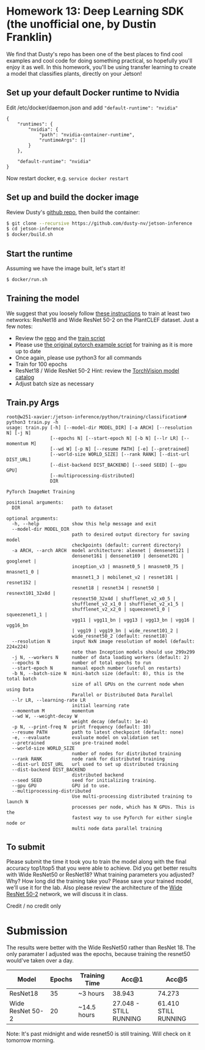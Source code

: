 # Homework 13: Deep Learning SDK (the unofficial one, by Dustin Franklin)

We find that Dusty's repo has been one of the best places to find cool examples and cool code for doing something practical, so hopefully you'll enjoy it as well.  In this homework, you'll be using transfer learning to create a model that classifies plants, directly on your Jetson!

## Set up your default Docker runtime to Nvidia
Edit /etc/docker/daemon.json and add `"default-runtime": "nvidia"`
```
{
    "runtimes": {
        "nvidia": {
            "path": "nvidia-container-runtime",
            "runtimeArgs": []
        }
    },

    "default-runtime": "nvidia"
}
```
Now restart docker, e.g. `service docker restart`

## Set up and build the docker image
Review Dusty's [github repo](https://github.com/dusty-nv/jetson-inference), then build the container:
```bash
$ git clone --recursive https://github.com/dusty-nv/jetson-inference
$ cd jetson-inference
$ docker/build.sh
```

## Start the runtime
Assuming we have the image built, let's start it!
```bash
$ docker/run.sh
```

## Training the model
We suggest that you loosely follow [these instructions](https://github.com/dusty-nv/jetson-inference/blob/master/docs/pytorch-plants.md) to train at least two networks: ResNet18 and Wide ResNet 50-2 on the PlantCLEF dataset.  Just a few notes:
* Review the [repo](https://github.com/dusty-nv/pytorch-classification) and the [train script](https://github.com/dusty-nv/pytorch-imagenet/blob/master/train.py)
* Please use [the original pytorch example script](https://github.com/pytorch/examples/blob/master/imagenet/main.py) for training as it is more up to date
* Once again, please use python3 for all commands
* Train for 100 epochs 
* ResNet18 / Wide ResNet 50-2 Hint: review the [TorchVision model catalog](https://pytorch.org/docs/stable/torchvision/models.html)
* Adjust batch size as necessary


## Train.py Args

```
root@w251-xavier:/jetson-inference/python/training/classification# python3 train.py -h
usage: train.py [-h] [--model-dir MODEL_DIR] [-a ARCH] [--resolution N] [-j N]
                [--epochs N] [--start-epoch N] [-b N] [--lr LR] [--momentum M]
                [--wd W] [-p N] [--resume PATH] [-e] [--pretrained]
                [--world-size WORLD_SIZE] [--rank RANK] [--dist-url DIST_URL]
                [--dist-backend DIST_BACKEND] [--seed SEED] [--gpu GPU]
                [--multiprocessing-distributed]
                DIR

PyTorch ImageNet Training

positional arguments:
  DIR                   path to dataset

optional arguments:
  -h, --help            show this help message and exit
  --model-dir MODEL_DIR
                        path to desired output directory for saving model
                        checkpoints (default: current directory)
  -a ARCH, --arch ARCH  model architecture: alexnet | densenet121 |
                        densenet161 | densenet169 | densenet201 | googlenet |
                        inception_v3 | mnasnet0_5 | mnasnet0_75 | mnasnet1_0 |
                        mnasnet1_3 | mobilenet_v2 | resnet101 | resnet152 |
                        resnet18 | resnet34 | resnet50 | resnext101_32x8d |
                        resnext50_32x4d | shufflenet_v2_x0_5 |
                        shufflenet_v2_x1_0 | shufflenet_v2_x1_5 |
                        shufflenet_v2_x2_0 | squeezenet1_0 | squeezenet1_1 |
                        vgg11 | vgg11_bn | vgg13 | vgg13_bn | vgg16 | vgg16_bn
                        | vgg19 | vgg19_bn | wide_resnet101_2 |
                        wide_resnet50_2 (default: resnet18)
  --resolution N        input NxN image resolution of model (default: 224x224)
                        note than Inception models should use 299x299
  -j N, --workers N     number of data loading workers (default: 2)
  --epochs N            number of total epochs to run
  --start-epoch N       manual epoch number (useful on restarts)
  -b N, --batch-size N  mini-batch size (default: 8), this is the total batch
                        size of all GPUs on the current node when using Data
                        Parallel or Distributed Data Parallel
  --lr LR, --learning-rate LR
                        initial learning rate
  --momentum M          momentum
  --wd W, --weight-decay W
                        weight decay (default: 1e-4)
  -p N, --print-freq N  print frequency (default: 10)
  --resume PATH         path to latest checkpoint (default: none)
  -e, --evaluate        evaluate model on validation set
  --pretrained          use pre-trained model
  --world-size WORLD_SIZE
                        number of nodes for distributed training
  --rank RANK           node rank for distributed training
  --dist-url DIST_URL   url used to set up distributed training
  --dist-backend DIST_BACKEND
                        distributed backend
  --seed SEED           seed for initializing training.
  --gpu GPU             GPU id to use.
  --multiprocessing-distributed
                        Use multi-processing distributed training to launch N
                        processes per node, which has N GPUs. This is the
                        fastest way to use PyTorch for either single node or
                        multi node data parallel training
```


## To submit
Please submit the time it took you to train the model along with the final accuracy top1/top5 that you were able to achieve. Did you get better results with Wide ResNet50 or ResNet18? What training parameters you adjusted? Why? How long did the training take you? Please save your trained model, we'll use it for the lab. Also please review the architecture of the [Wide ResNet 50-2](https://pytorch.org/hub/pytorch_vision_wide_resnet/) network, we will discuss it in class.


Credit / no credit only

# Submission

The results were better with the Wide ResNet50 rather than ResNet 18. The only paramater I adjusted was the epochs, because training the resnet50 would've taken over a day. 

| Model             | Epochs | Training Time | Acc@1    | Acc@5  |
| --------          | ------ | ------------- | ------   | ------ |
| ResNet18          | 35     | ~3 hours      | 38.943   | 74.273 |
| Wide ResNet 50-2  | 20     | ~14.5 hours   | 27.048 - STILL RUNNING   | 61.410 STILL RUNNING |

Note: It's past midnight and wide resnet50 is still training. Will check on it tomorrow morning. 